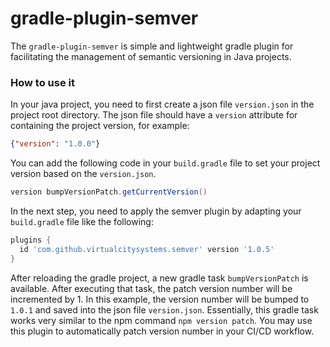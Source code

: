 # gradle-plugin-semver

The `gradle-plugin-semver` is simple and lightweight gradle plugin for facilitating the management of semantic
versioning in Java projects.

###  How to use it

In your java project, you need to first create a json file `version.json` in the project root directory. The json file
should have a `version` attribute for containing the project version, for example:

``` json
{"version": "1.0.0"}
```

You can add the following code in your `build.gradle` file to set your project version based on the `version.json`.

``` groovy
version bumpVersionPatch.getCurrentVersion()
```

In the next step, you need to apply the semver plugin by adapting your `build.gradle` file like the following:

``` groovy
plugins {
  id 'com.github.virtualcitysystems.semver' version '1.0.5'
}
```

After reloading the gradle project, a new gradle task `bumpVersionPatch` is available. After executing that task, the
patch version number will be incremented by 1. In this example, the version number will be bumped to `1.0.1` and saved
into the json file `version.json`. Essentially, this gradle task works very similar to the npm command
`npm version patch`. You may use this plugin to automatically patch version number in your CI/CD workflow.
